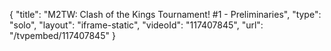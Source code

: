 {
    "title": "M2TW: Clash of the Kings Tournament! #1 - Preliminaries",
    "type": "solo",
    "layout": "iframe-static",
    "videoId": "117407845",
    "url": "\/tvpembed\/117407845"
}